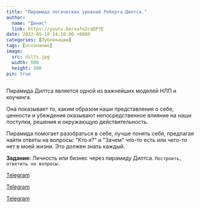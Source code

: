 ```yaml
---
title: "Пирамида логических уровней Роберта Дилтса."
author:
  name: "Денис"
  link: https://youtu.be/xafw2cqQP7E
date: 2022-05-18 14:10:00 +0800
categories: [Публикации]
tags: [осознание]
image:
  src: dilts.jpg
  width: 800
  height: 500
pin: true
---
```


Пирамида Дилтса является одной из важнейших моделей НЛП и коучинга.  

Она показывает то, каким образом наши представления о себе, ценности и убеждения оказывают непосредственное влияние на наши поступки, решения и окружающую действительность.  

Пирамида помогает разобраться в себе, лучше понять себя, предлагая найти ответы на вопросы: "Кто я?" и "Зачем" что-то есть или чего-то нет в моей жизни.
Это должен знать каждый.  

**Задание:** 
Личность или бизнес через пирамиду Дилтса. `Построить, ответить на вопросы.`


<script async src="https://telegram.org/js/telegram-widget.js?19" data-telegram-post="atmospheric_blackmetal/3563" data-width="100%"></script>

<script async src="https://telegram.org/js/telegram-widget.js?19" data-telegram-post="atmospheric_blackmetal/3564" data-width="100%"></script>

<a href="https://telegram.me/share/url?url=[atmospheric_blackmetal/3564](https://t.me/atmospheric_blackmetal/3564)&text=blackmetal">Telegram</a>

<a href="https://telegram.me/share/url?url=https://t.me/atmospheric_blackmetal/3564&text=blackmetal">Telegram</a>

<a href="https://telegram.me/share/url?url=atmospheric_blackmetal/3564&text=blackmetal">Telegram</a>

